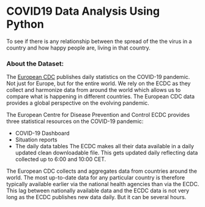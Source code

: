 # COVID19 Data Analysis Using Python

To see if there is any relationship between the spread of the the virus in a country and how happy people are, living in that country.

### About the Dataset:

The [European CDC](https://ourworldindata.org/coronavirus-source-data) publishes daily statistics on the COVID-19 pandemic. Not just for Europe, but for the entire world. We rely on the ECDC as they collect and harmonize data from around the world which allows us to compare what is happening in different countries. The European CDC data provides a global perspective on the evolving pandemic.

The European Centre for Disease Prevention and Control ECDC provides three statistical resources on the COVID-19 pandemic:
 * COVID-19 Dashboard 
 * Situation reports
 * The daily data tables
The ECDC makes all their data available in a daily updated clean downloadable file. This gets updated daily reflecting data collected up to 6:00 and 10:00 CET.

The European CDC collects and aggregates data from countries around the world. The most up-to-date data for any particular country is therefore typically available earlier via the national health agencies than via the ECDC. This lag between nationally available data and the ECDC data is not very long as the ECDC publishes new data daily. But it can be several hours.

